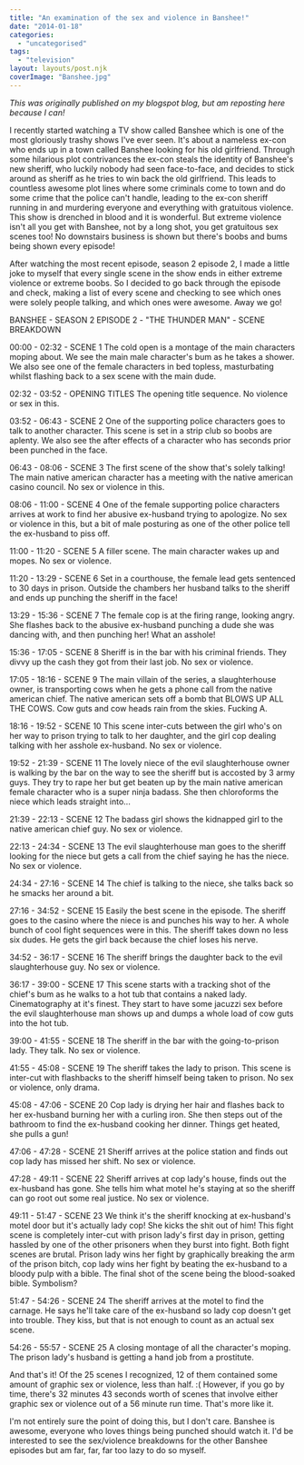 ```yaml
---
title: "An examination of the sex and violence in Banshee!"
date: "2014-01-18"
categories: 
  - "uncategorised"
tags: 
  - "television"
layout: layouts/post.njk
coverImage: "Banshee.jpg"
---
```


_This was originally published on my blogspot blog, but am reposting here because I can!_

I recently started watching a TV show called Banshee which is one of the most gloriously trashy shows I've ever seen. It's about a nameless ex-con who ends up in a town called Banshee looking for his old girlfriend. Through some hilarious plot contrivances the ex-con steals the identity of Banshee's new sheriff, who luckily nobody had seen face-to-face, and decides to stick around as sheriff as he tries to win back the old girlfriend. This leads to countless awesome plot lines where some criminals come to town and do some crime that the police can't handle, leading to the ex-con sheriff running in and murdering everyone and everything with gratuitous violence. This show is drenched in blood and it is wonderful. But extreme violence isn't all you get with Banshee, not by a long shot, you get gratuitous sex scenes too! No downstairs business is shown but there's boobs and bums being shown every episode!

After watching the most recent episode, season 2 episode 2, I made a little joke to myself that every single scene in the show ends in either extreme violence or extreme boobs. So I decided to go back through the episode and check, making a list of every scene and checking to see which ones were solely people talking, and which ones were awesome. Away we go!

BANSHEE - SEASON 2 EPISODE 2 - "THE THUNDER MAN" - SCENE BREAKDOWN

00:00 - 02:32 - SCENE 1 The cold open is a montage of the main characters moping about. We see the main male character's bum as he takes a shower. We also see one of the female characters in bed topless, masturbating whilst flashing back to a sex scene with the main dude.

02:32 - 03:52 - OPENING TITLES The opening title sequence. No violence or sex in this.

03:52 - 06:43 - SCENE 2 One of the supporting police characters goes to talk to another character. This scene is set in a strip club so boobs are aplenty. We also see the after effects of a character who has seconds prior been punched in the face.

06:43 - 08:06 - SCENE 3 The first scene of the show that's solely talking! The main native american character has a meeting with the native american casino council. No sex or violence in this.

08:06 - 11:00 - SCENE 4 One of the female supporting police characters arrives at work to find her abusive ex-husband trying to apologize. No sex or violence in this, but a bit of male posturing as one of the other police tell the ex-husband to piss off.

11:00 - 11:20 - SCENE 5 A filler scene. The main character wakes up and mopes. No sex or violence.

11:20 - 13:29 - SCENE 6 Set in a courthouse, the female lead gets sentenced to 30 days in prison. Outside the chambers her husband talks to the sheriff and ends up punching the sheriff in the face!

13:29 - 15:36 - SCENE 7 The female cop is at the firing range, looking angry. She flashes back to the abusive ex-husband punching a dude she was dancing with, and then punching her! What an asshole!

15:36 - 17:05 - SCENE 8 Sheriff is in the bar with his criminal friends. They divvy up the cash they got from their last job. No sex or violence.

17:05 - 18:16 - SCENE 9 The main villain of the series, a slaughterhouse owner, is transporting cows when he gets a phone call from the native american chief. The native american sets off a bomb that BLOWS UP ALL THE COWS. Cow guts and cow heads rain from the skies. Fucking A.

18:16 - 19:52 - SCENE 10 This scene inter-cuts between the girl who's on her way to prison trying to talk to her daughter, and the girl cop dealing talking with her asshole ex-husband. No sex or violence.

19:52 - 21:39 - SCENE 11 The lovely niece of the evil slaughterhouse owner is walking by the bar on the way to see the sheriff but is accosted by 3 army guys. They try to rape her but get beaten up by the main native american female character who is a super ninja badass. She then chloroforms the niece which leads straight into...

21:39 - 22:13 - SCENE 12 The badass girl shows the kidnapped girl to the native american chief guy. No sex or violence.

22:13 - 24:34 - SCENE 13 The evil slaughterhouse man goes to the sheriff looking for the niece but gets a call from the chief saying he has the niece. No sex or violence.

24:34 - 27:16 - SCENE 14 The chief is talking to the niece, she talks back so he smacks her around a bit.

27:16 - 34:52 - SCENE 15 Easily the best scene in the episode. The sheriff goes to the casino where the niece is and punches his way to her. A whole bunch of cool fight sequences were in this. The sheriff takes down no less six dudes. He gets the girl back because the chief loses his nerve.

34:52 - 36:17 - SCENE 16 The sheriff brings the daughter back to the evil slaughterhouse guy. No sex or violence.

36:17 - 39:00 - SCENE 17 This scene starts with a tracking shot of the chief's bum as he walks to a hot tub that contains a naked lady. Cinematography at it's finest. They start to have some jacuzzi sex before the evil slaughterhouse man shows up and dumps a whole load of cow guts into the hot tub.

39:00 - 41:55 - SCENE 18 The sheriff in the bar with the going-to-prison lady. They talk. No sex or violence.

41:55 - 45:08 - SCENE 19 The sheriff takes the lady to prison. This scene is inter-cut with flashbacks to the sheriff himself being taken to prison. No sex or violence, only drama.

45:08 - 47:06 - SCENE 20 Cop lady is drying her hair and flashes back to her ex-husband burning her with a curling iron. She then steps out of the bathroom to find the ex-husband cooking her dinner. Things get heated, she pulls a gun!

47:06 - 47:28 - SCENE 21 Sheriff arrives at the police station and finds out cop lady has missed her shift. No sex or violence.

47:28 - 49:11 - SCENE 22 Sheriff arrives at cop lady's house, finds out the ex-husband has gone. She tells him what motel he's staying at so the sheriff can go root out some real justice. No sex or violence.

49:11 - 51:47 - SCENE 23 We think it's the sheriff knocking at ex-husband's motel door but it's actually lady cop! She kicks the shit out of him! This fight scene is completely inter-cut with prison lady's first day in prison, getting hassled by one of the other prisoners when they burst into fight. Both fight scenes are brutal. Prison lady wins her fight by graphically breaking the arm of the prison bitch, cop lady wins her fight by beating the ex-husband to a bloody pulp with a bible. The final shot of the scene being the blood-soaked bible. Symbolism?

51:47 - 54:26 - SCENE 24 The sheriff arrives at the motel to find the carnage. He says he'll take care of the ex-husband so lady cop doesn't get into trouble. They kiss, but that is not enough to count as an actual sex scene.

54:26 - 55:57 - SCENE 25 A closing montage of all the character's moping. The prison lady's husband is getting a hand job from a prostitute.

And that's it! Of the 25 scenes I recognized, 12 of them contained some amount of graphic sex or violence, less than half. :( However, if you go by time, there's 32 minutes 43 seconds worth of scenes that involve either graphic sex or violence out of a 56 minute run time. That's more like it.

I'm not entirely sure the point of doing this, but I don't care. Banshee is awesome, everyone who loves things being punched should watch it. I'd be interested to see the sex/violence breakdowns for the other Banshee episodes but am far, far, far too lazy to do so myself.
